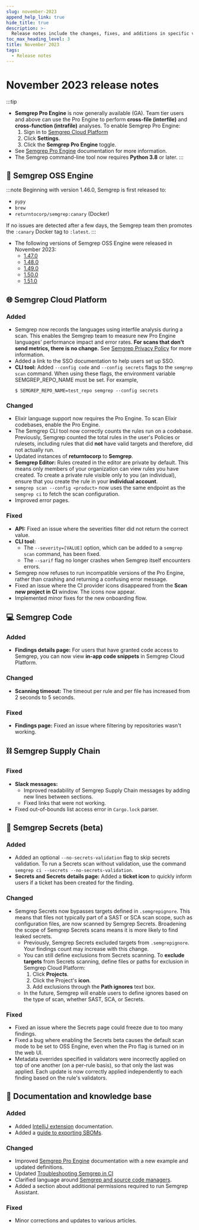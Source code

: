 ```yaml
---
slug: november-2023
append_help_link: true
hide_title: true
description: >-
  Release notes include the changes, fixes, and additions in specific versions of Semgrep.
toc_max_heading_level: 3
title: November 2023
tags:
  - Release notes
---
```


# November 2023 release notes

:::tip
- **Semgrep Pro Engine** is now generally available (GA). Team tier users and above can use the Pro Engine to perform **cross-file (interfile)** and **cross-function (intrafile)** analyses. To enable Semgrep Pro Engine:
    1. Sign in to [<i class="fas fa-external-link fa-xs"></i> Semgrep Cloud Platform](https://semgrep.dev/login)
    1. Click **Settings**.
    1. Click the **<i class="fa-solid fa-toggle-large-on"></i> Semgrep Pro Engine** toggle.
- See [<i class="fa-regular fa-file-lines"></i> Semgrep Pro Engine](/semgrep-code/semgrep-pro-engine-intro/) documentation for more information.
- The Semgrep command-line tool now requires **Python 3.8** or later.
:::

## 🔧 Semgrep OSS Engine

:::note
Beginning with version 1.46.0, Semgrep is first released to:
- `pypy`
- `brew`
- `returntocorp/semgrep:canary` (Docker)

If no issues are detected after a few days, the Semgrep team then promotes the `:canary` Docker tag to `:latest`.
:::

- The following versions of Semgrep OSS Engine were released in November 2023:
  - [<i class="fas fa-external-link fa-xs"></i> 1.47.0](https://github.com/returntocorp/semgrep/releases/tag/v1.47.0)
  - [<i class="fas fa-external-link fa-xs"></i> 1.48.0](https://github.com/returntocorp/semgrep/releases/tag/v1.48.0)
  - [<i class="fas fa-external-link fa-xs"></i> 1.49.0](https://github.com/returntocorp/semgrep/releases/tag/v1.49.0)
  - [<i class="fas fa-external-link fa-xs"></i> 1.50.0](https://github.com/returntocorp/semgrep/releases/tag/v1.50.0)
  - [<i class="fas fa-external-link fa-xs"></i> 1.51.0](https://github.com/returntocorp/semgrep/releases/tag/v1.51.0)


## 🌐 Semgrep Cloud Platform

### Added

- Semgrep now records the languages using interfile analysis during a scan. This enables the Semgrep team to measure new Pro Engine languages' performance impact and error rates. **For scans that don't send metrics, there is no change.** See [<i class="fas fa-external-link fa-xs"></i> Semgrep Privacy Policy](https://github.com/semgrep/semgrep/blob/develop/PRIVACY.md) for more information.
- Added a link to the SSO documentation to help users set up SSO. <!-- 11485 -->
- **CLI tool:** Added `--config code` and `--config secrets` flags to the `semgrep scan` command. When using these flags, the environment variable SEMGREP_REPO_NAME must be set. For example,
    ```
    $ SEMGREP_REPO_NAME=test_repo semgrep --config secrets
    ```

### Changed

- Elixir language support now requires the Pro Engine. To scan Elixir codebases, enable the Pro Engine. <!-- 9308 -->
- The Semgrep CLI tool now correctly counts the rules run on a codebase. Previously, Semgrep counted the total rules in the user's Policies or rulesets, including rules that did **not** have valid targets and therefore, did not actually run. <!-- 9130  -->
- Updated instances of **returntocorp** to **Semgrep**. <!-- gh 112877 -->
- **Semgrep Editor:** Rules created in the editor are private by default. This means only members of your organization can view rules you have created. To create a private rule visible only to you (an individual), ensure that you create the rule in your **individual account**. <!-- 11267 -->
- `semgrep scan --config <product>` now uses the same endpoint as the `semgrep ci` to fetch the scan configuration. <!-- todo effect of this change -->
- Improved error pages.


### Fixed

- **API:** Fixed an issue where the severities filter did not return the correct value. <!-- gh-11307 -->
- **CLI tool:**
    - The `--severity=[VALUE]` option, which can be added to a `semgrep scan` command, has been fixed. <!-- gh-9062 -->
    - The `--sarif` flag no longer crashes when Semgrep itself encounters errors.
- Semgrep now refuses to run incompatible versions of the Pro Engine, rather than crashing and returning a confusing error message. <!-- (gh-8873) -->
- Fixed an issue where the CI provider icons disappeared from the **Scan new project in CI** window. The icons now appear. <!-- 11228 -->
- Implemented minor fixes for the new onboarding flow. <!-- 11209, 11207 -->

## 💻 Semgrep Code

### Added

- **Findings details page:** For users that have granted code access to Semgrep, you can now view **in-app code snippets** in Semgrep Cloud Platform.

<!-- todo add a screenshot -->

### Changed

- **Scanning timeout:** The timeout per rule and per file has increased from 2 seconds to 5 seconds.

### Fixed

- **Findings page:** Fixed an issue where filtering by repositories wasn't working. <!-- (11414) -->

## ⛓️ Semgrep Supply Chain

### Fixed

-  **Slack messages:**
    - Improved readability of Semgrep Supply Chain messages by adding new lines between sections. <!-- (11396) -->
    -  Fixed links that were not working. <!-- (11210) -->
- Fixed out-of-bounds list access error in `Cargo.lock` parser. <!-- (sc-1072) -->

## 🔐 Semgrep Secrets (beta)

### Added

- Added an optional `--no-secrets-validation` flag to skip secrets validation. To run a Secrets scan without validation, use the command `semgrep ci --secrets --no-secrets-validation`.
- **Secrets and Secrets details page:** Added a **<i class="fa-solid fa-ticket"></i> ticket icon** to quickly inform users if a ticket has been created for the finding.

### Changed

- Semgrep Secrets now bypasses targets defined in `.semgrepignore`. This means that files not typically part of a SAST or SCA scan scope, such as configuration files, are now scanned by Semgrep Secrets. Broadening the scope of Semgrep Secrets scans means it is more likely to find leaked secrets.
    - Previously, Semgrep Secrets excluded targets from `.semgrepignore`. Your findings count may increase with this change.
    - You can still define exclusions from Secrets scanning. To **exclude targets** from Secrets scanning, define files or paths for exclusion in Semgrep Cloud Platform:
        1. Click **Projects**.
        1. Click the Project's **<i class="fa-solid fa-gear"></i> icon**.
        1. Add exclusions through the **Path ignores** text box. 
    - In the future, Semgrep will enable users to define ignores based on the type of scan, whether SAST, SCA, or Secrets. <!-- 9125 (https://github.com/semgrep/semgrep/pull/9125 -->

### Fixed

- Fixed an issue where the Secrets page could freeze due to too many findings. <!-- (11254) -->
- Fixed a bug where enabling the Secrets beta causes the default scan mode to be set to OSS Engine, even when the Pro flag is turned on in the web UI. <!-- (ea-248) -->
- Metadata overrides specified in validators were incorrectly applied on top of one another (on a per-rule basis), so that only the last was applied. Each update is now correctly applied independently to each finding based on the rule's validators. <!-- (scrt-231) -->

## 📝 Documentation and knowledge base

### Added

- Added [<i class="fa-regular fa-file-lines"></i> IntelliJ extension](todo) documentation.
- Added a [<i class="fa-regular fa-file-lines"></i> guide to exporting SBOMs](semgrep-supply-chain/glossary).

### Changed

- Improved [<i class="fa-regular fa-file-lines"></i> Semgrep Pro Engine](/semgrep-code/semgrep-pro-engine-intro) documentation with a new example and updated definitions.
- Updated [<i class="fa-regular fa-file-lines"></i> Troubleshooting Semgrep in CI](/troubleshooting/semgrep-ci)
- Clarified language around [Semgrep and source code managers](/semgrep-cloud-platform/user-management).
- Added a section about additional permissions required to run Semgrep Assistant.

### Fixed

- Minor corrections and updates to various articles.
